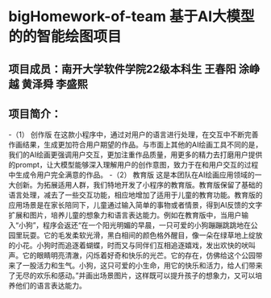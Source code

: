 # bigHomework-of-team  基于AI大模型的的智能绘图项目
## 项目成员：南开大学软件学院22级本科生 王春阳 涂峥越 黄泽舜 李盛熙
## 项目简介：
-（1） 创作版
在这款小程序中，通过对用户的语言进行处理，在交互中不断完善作画结果，生成更加符合用户期望的作品。与市面上其他的AI绘画工具不同的是，我们的AI绘画更强调用户交互，更加注重作品质量，用更多的精力去打磨用户提供的prompt，让大模型能够深入理解用户的创作意图，致力于在和用户交互的过程中生成令用户完全满意的作品。
-（2） 教育版
    这是本团队在AI绘画应用领域的一大创新。为拓展适用人群，我们特地开发了小程序的教育版。教育版保留了基础的语言处理，减去了一些交互功能，相应地增加了适用于儿童的教育功能。教育版的应用场景是在家长陪同下，儿童通过输入简单的事物或者情景，得到AI反馈的文字扩展和图片，培养儿童的想象力和语言表达能力。例如在教育版中，当用户输入“小狗”，程序会返还“在一个阳光明媚的早晨，一只可爱的小狗蹦蹦跳跳地在公园里玩耍。它的毛发柔软光滑，黑白相间的颜色格外醒目，像一朵在绿草地上绽放的小花。小狗时而追逐着蝴蝶，时而又与同伴们互相追逐嬉戏，发出欢快的吠叫声。它的眼睛明亮清澈，闪烁着好奇和快乐的光芒。它的存在，仿佛给这个公园带来了一股活力和生气。小狗，这只可爱的小生命，用它的快乐和活力，给人们带来了无尽的欢乐和感动。”并画出场景图片，这样既可以提升孩子的想象力，又可以培养他们的语言表达能力。
